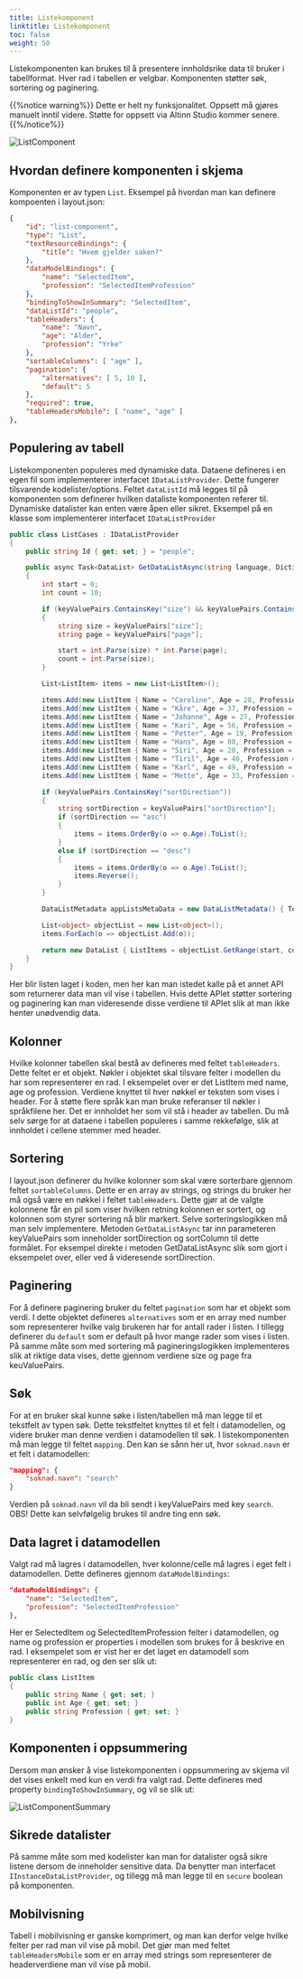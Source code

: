 ```yaml
---
title: Listekomponent
linktitle: Listekomponent
toc: false
weight: 50
---
```


Listekomponenten kan brukes til å presentere innholdsrike data til bruker i tabellformat. Hver rad i tabellen er velgbar.
Komponenten støtter søk, sortering og paginering. 

{{%notice warning%}}
Dette er helt ny funksjonalitet. Oppsett må gjøres manuelt inntil videre. Støtte for oppsett via Altinn Studio kommer 
senere.
{{%/notice%}}

![ListComponent](listComponent.png "Eksempel på hvordan listekomponenten ser ut")

## Hvordan definere komponenten i skjema 
Komponenten er av typen `List`. Eksempel på hvordan man kan definere kompoenten i layout.json:
```json
{
    "id": "list-component",
    "type": "List",
    "textResourceBindings": {
        "title": "Hvem gjelder saken?"
    },
    "dataModelBindings": {
        "name": "SelectedItem",
        "profession": "SelectedItemProfession"
    },
    "bindingToShowInSummary": "SelectedItem",
    "dataListId": "people",
    "tableHeaders": {
        "name": "Navn",
        "age": "Alder",
        "profession": "Yrke"
    },
    "sortableColumns": [ "age" ],
    "pagination": {
        "alternatives": [ 5, 10 ],
        "default": 5
    },
    "required": true,
    "tableHeadersMobile": [ "name", "age" ]
},
```

## Populering av tabell
Listekomponenten populeres med dynamiske data. Dataene defineres i en egen fil som implementerer interfacet `IDataListProvider`. 
Dette fungerer tilsvarende kodelister/options. Feltet `dataListId` må legges til på komponenten som definerer hvilken dataliste komponenten referer til. 
Dynamiske datalister kan enten være åpen eller sikret. 
Eksempel på en klasse som implementerer interfacet `IDataListProvider`

```csharp
public class ListCases : IDataListProvider
{
    public string Id { get; set; } = "people";

    public async Task<DataList> GetDataListAsync(string language, Dictionary<string, string> keyValuePairs)
    {
        int start = 0;
        int count = 10;

        if (keyValuePairs.ContainsKey("size") && keyValuePairs.ContainsKey("page"))
        {
            string size = keyValuePairs["size"];
            string page = keyValuePairs["page"];

            start = int.Parse(size) * int.Parse(page);
            count = int.Parse(size);
        }

        List<ListItem> items = new List<ListItem>();

        items.Add(new ListItem { Name = "Caroline", Age = 28, Profession = "Utvikler" });
        items.Add(new ListItem { Name = "Kåre", Age = 37, Profession = "Sykepleier" });
        items.Add(new ListItem { Name = "Johanne", Age = 27, Profession = "Utvikler" });
        items.Add(new ListItem { Name = "Kari", Age = 56, Profession = "Snekker" });
        items.Add(new ListItem { Name = "Petter", Age = 19, Profession = "Personlig trener" });
        items.Add(new ListItem { Name = "Hans", Age = 80, Profession = "Pensjonist" });
        items.Add(new ListItem { Name = "Siri", Age = 28, Profession = "UX designer" });
        items.Add(new ListItem { Name = "Tiril", Age = 40, Profession = "Arkitekt" });
        items.Add(new ListItem { Name = "Karl", Age = 49, Profession = "Skuespiller" });
        items.Add(new ListItem { Name = "Mette", Age = 33, Profession = "Artist" });

        if (keyValuePairs.ContainsKey("sortDirection"))
        {
            string sortDirection = keyValuePairs["sortDirection"];
            if (sortDirection == "asc")
            {
                items = items.OrderBy(o => o.Age).ToList();
            }
            else if (sortDirection == "desc") 
            {
                items = items.OrderBy(o => o.Age).ToList();
                items.Reverse();
            }
        }

        DataListMetadata appListsMetaData = new DataListMetadata() { TotaltItemsCount = items.Count };

        List<object> objectList = new List<object>();
        items.ForEach(o => objectList.Add(o));

        return new DataList { ListItems = objectList.GetRange(start, count), _metaData = appListsMetaData };
    }
}
```
Her blir listen laget i koden, men her kan man istedet kalle på et annet API som returnerer data man vil vise i tabellen.
Hvis dette APIet støtter sortering og paginering kan man videresende disse verdiene til APIet slik at man ikke henter unødvendig data. 

## Kolonner
Hvilke kolonner tabellen skal bestå av defineres med feltet `tableHeaders`. Dette feltet er et objekt. 
Nøkler i objektet skal tilsvare felter i modellen du har som representerer en rad.
I eksempelet over er det ListItem med name, age og profession. Verdiene knyttet til hver nøkkel er teksten som vises i header. For å støtte 
flere språk kan man bruke referanser til nøkler i språkfilene her. Det er innholdet her som vil stå i header av tabellen. 
Du må selv sørge for at dataene i tabellen populeres i samme rekkefølge, slik at innholdet i cellene stemmer med header.

## Sortering
I layout.json definerer du hvilke kolonner som skal være sorterbare gjennom feltet `sortableColumns`. 
Dette er en array av strings, og strings du bruker her må også være en nøkkel i feltet `tableHeaders`. Dette gjør 
at de valgte kolonnene får en pil som viser hvilken retning kolonnen er sortert, og kolonnen som styrer sortering nå blir markert. 
Selve sorteringslogikken må man selv implementere. Metoden `GetDataListAsync` tar inn parameteren keyValuePairs som
inneholder sortDirection og sortColumn til dette formålet.
For eksempel direkte i metoden GetDataListAsync slik som gjort i eksempelet over, eller ved å videresende sortDirection. 

## Paginering
For å definere paginering bruker du feltet `pagination` som har et objekt som verdi. I dette objektet defineres `alternatives` 
som er en array med number som representerer hvilke valg brukeren har for antall rader i listen. I tillegg definerer du 
`default` som er default på hvor mange rader som vises i listen. 
På samme måte som med sortering må pagineringslogikken implementeres slik at riktige data vises, dette gjennom verdiene size og page fra keuValuePairs.

## Søk
For at en bruker skal kunne søke i listen/tabellen må man legge til et tekstfelt av typen søk. Dette tekstfeltet knyttes til et felt i datamodellen, 
og videre bruker man denne verdien i datamodellen til søk. I listekomponenten må man legge til feltet `mapping`. 
Den kan se sånn her ut, hvor `soknad.navn` er et felt i datamodellen: 
```json
"mapping": {
    "soknad.navn": "search"
}
```
Verdien på `soknad.navn` vil da bli sendt i keyValuePairs med key `search`. OBS! Dette kan selvfølgelig brukes til andre ting enn søk.

## Data lagret i datamodellen
Valgt rad må lagres i datamodellen, hver kolonne/celle må lagres i eget felt i datamodellen. Dette defineres gjennom `dataModelBindings`: 
```json
"dataModelBindings": {
    "name": "SelectedItem",
    "profession": "SelectedItemProfession"
},
```
Her er SelectedItem og SelectedItemProfession felter i datamodellen, og name og profession er properties i modellen som brukes for å beskrive en rad. 
I eksempelet som er vist her er det laget en datamodell som representerer en rad, og den ser slik ut:
```csharp
public class ListItem
{
    public string Name { get; set; }
    public int Age { get; set; }
    public string Profession { get; set; }
}
```

## Komponenten i oppsummering
Dersom man ønsker å vise listekomponenten i oppsummering av skjema vil det vises enkelt med kun en verdi fra valgt rad.
Dette defineres med property `bindingToShowInSummary`, og vil se slik ut:

![ListComponentSummary](listComponentSummary.png "Eksempel på hvordan listekomponenten vises i oppsummering")


## Sikrede datalister
På samme måte som med kodelister kan man for datalister også sikre listene dersom de inneholder sensitive data. Da benytter
man interfacet `IInstanceDataListProvider`, og tillegg må man legge til en `secure` boolean på komponenten.

## Mobilvisning
Tabell i mobilvisning er ganske komprimert, og man kan derfor velge hvilke felter per rad man vil vise på mobil. Det gjør man 
med feltet `tableHeadersMobile` som er en array med strings som representerer de headerverdiene man vil vise på mobil. 